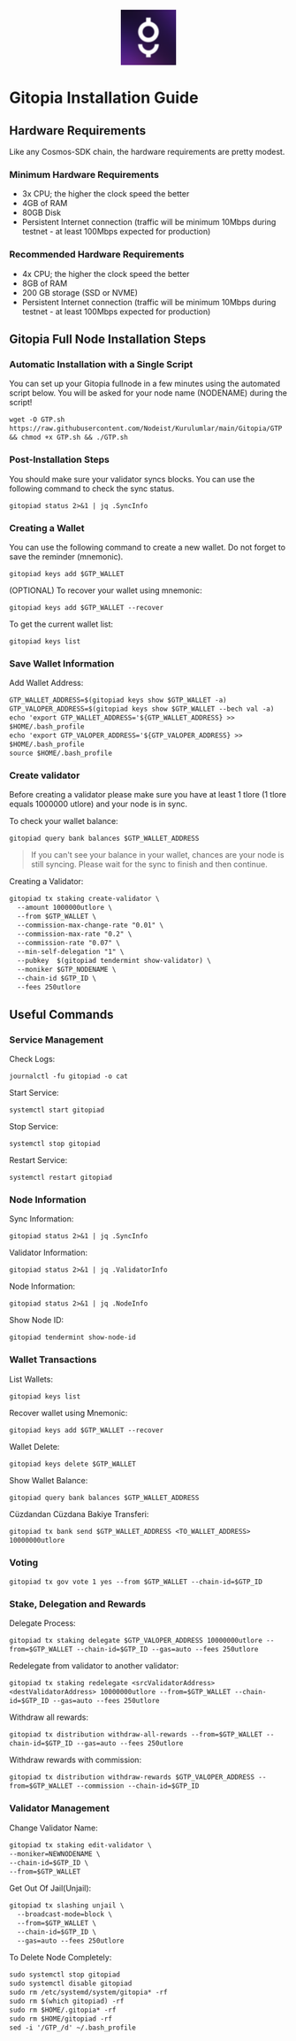 <p align="center">
  <img height="100" height="auto" src="https://raw.githubusercontent.com/Nodeist/Kurulumlar/main/logos/gitopia.png">
</p>

# Gitopia Installation Guide
## Hardware Requirements
Like any Cosmos-SDK chain, the hardware requirements are pretty modest.

### Minimum Hardware Requirements
  - 3x CPU; the higher the clock speed the better
  - 4GB of RAM
  - 80GB Disk
  - Persistent Internet connection (traffic will be minimum 10Mbps during testnet - at least 100Mbps expected for production)

### Recommended Hardware Requirements
  - 4x CPU; the higher the clock speed the better
  - 8GB of RAM
  - 200 GB storage (SSD or NVME)
  - Persistent Internet connection (traffic will be minimum 10Mbps during testnet - at least 100Mbps expected for production)

## Gitopia Full Node Installation Steps
### Automatic Installation with a Single Script
You can set up your Gitopia fullnode in a few minutes using the automated script below.
You will be asked for your node name (NODENAME) during the script!

```
wget -O GTP.sh https://raw.githubusercontent.com/Nodeist/Kurulumlar/main/Gitopia/GTP && chmod +x GTP.sh && ./GTP.sh
```

### Post-Installation Steps

You should make sure your validator syncs blocks.
You can use the following command to check the sync status.
```
gitopiad status 2>&1 | jq .SyncInfo
```

### Creating a Wallet
You can use the following command to create a new wallet. Do not forget to save the reminder (mnemonic).
```
gitopiad keys add $GTP_WALLET
```

(OPTIONAL) To recover your wallet using mnemonic:
```
gitopiad keys add $GTP_WALLET --recover
```

To get the current wallet list:
```
gitopiad keys list
```

### Save Wallet Information
Add Wallet Address:
```
GTP_WALLET_ADDRESS=$(gitopiad keys show $GTP_WALLET -a)
GTP_VALOPER_ADDRESS=$(gitopiad keys show $GTP_WALLET --bech val -a)
echo 'export GTP_WALLET_ADDRESS='${GTP_WALLET_ADDRESS} >> $HOME/.bash_profile
echo 'export GTP_VALOPER_ADDRESS='${GTP_VALOPER_ADDRESS} >> $HOME/.bash_profile
source $HOME/.bash_profile
```


### Create validator
Before creating a validator please make sure you have at least 1 tlore (1 tlore equals 1000000 utlore) and your node is in sync.

To check your wallet balance:
```
gitopiad query bank balances $GTP_WALLET_ADDRESS
```
> If you can't see your balance in your wallet, chances are your node is still syncing. Please wait for the sync to finish and then continue.

Creating a Validator:
```
gitopiad tx staking create-validator \
  --amount 1000000utlore \
  --from $GTP_WALLET \
  --commission-max-change-rate "0.01" \
  --commission-max-rate "0.2" \
  --commission-rate "0.07" \
  --min-self-delegation "1" \
  --pubkey  $(gitopiad tendermint show-validator) \
  --moniker $GTP_NODENAME \
  --chain-id $GTP_ID \
  --fees 250utlore
```



## Useful Commands
### Service Management
Check Logs:
```
journalctl -fu gitopiad -o cat
```

Start Service:
```
systemctl start gitopiad
```

Stop Service:
```
systemctl stop gitopiad
```

Restart Service:
```
systemctl restart gitopiad
```

### Node Information
Sync Information:
```
gitopiad status 2>&1 | jq .SyncInfo
```

Validator Information:
```
gitopiad status 2>&1 | jq .ValidatorInfo
```

Node Information:
```
gitopiad status 2>&1 | jq .NodeInfo
```

Show Node ID:
```
gitopiad tendermint show-node-id
```

### Wallet Transactions
List Wallets:
```
gitopiad keys list
```

Recover wallet using Mnemonic:
```
gitopiad keys add $GTP_WALLET --recover
```

Wallet Delete:
```
gitopiad keys delete $GTP_WALLET
```

Show Wallet Balance:
```
gitopiad query bank balances $GTP_WALLET_ADDRESS
```

Cüzdandan Cüzdana Bakiye Transferi:
```
gitopiad tx bank send $GTP_WALLET_ADDRESS <TO_WALLET_ADDRESS> 10000000utlore
```

### Voting
```
gitopiad tx gov vote 1 yes --from $GTP_WALLET --chain-id=$GTP_ID
```

### Stake, Delegation and Rewards
Delegate Process:
```
gitopiad tx staking delegate $GTP_VALOPER_ADDRESS 10000000utlore --from=$GTP_WALLET --chain-id=$GTP_ID --gas=auto --fees 250utlore
```

Redelegate from validator to another validator:
```
gitopiad tx staking redelegate <srcValidatorAddress> <destValidatorAddress> 10000000utlore --from=$GTP_WALLET --chain-id=$GTP_ID --gas=auto --fees 250utlore
```

Withdraw all rewards:
```
gitopiad tx distribution withdraw-all-rewards --from=$GTP_WALLET --chain-id=$GTP_ID --gas=auto --fees 250utlore
```

Withdraw rewards with commission:
```
gitopiad tx distribution withdraw-rewards $GTP_VALOPER_ADDRESS --from=$GTP_WALLET --commission --chain-id=$GTP_ID
```

### Validator Management
Change Validator Name:
```
gitopiad tx staking edit-validator \
--moniker=NEWNODENAME \
--chain-id=$GTP_ID \
--from=$GTP_WALLET
```

Get Out Of Jail(Unjail):
```
gitopiad tx slashing unjail \
  --broadcast-mode=block \
  --from=$GTP_WALLET \
  --chain-id=$GTP_ID \
  --gas=auto --fees 250utlore
```

To Delete Node Completely:
```
sudo systemctl stop gitopiad
sudo systemctl disable gitopiad
sudo rm /etc/systemd/system/gitopia* -rf
sudo rm $(which gitopiad) -rf
sudo rm $HOME/.gitopia* -rf
sudo rm $HOME/gitopiad -rf
sed -i '/GTP_/d' ~/.bash_profile
```
